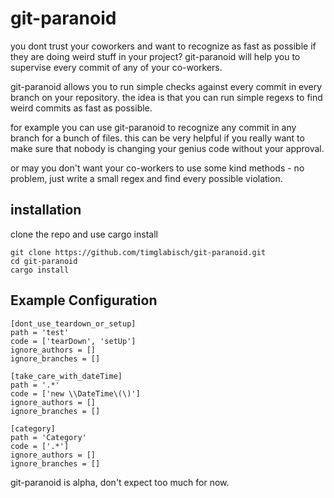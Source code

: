 # git-paranoid

you dont trust your coworkers and want to recognize as fast as possible if they are doing weird stuff in your project?
git-paranoid will help you to supervise every commit of any of your co-workers.

git-paranoid allows you to run simple checks against every commit in every branch on your repository.
the idea is that you can run simple regexs to find weird commits as fast as possible.

for example you can use git-paranoid to recognize any commit in any branch for a bunch of files.
this can be very helpful if you really want to make sure that nobody is changing your genius code without your approval.

or may you don't want your co-workers to use some kind methods - no problem, just write a small regex and find every possible violation.

## installation

clone the repo and use cargo install

```
git clone https://github.com/timglabisch/git-paranoid.git
cd git-paranoid
cargo install
```

## Example Configuration

```
[dont_use_teardown_or_setup]
path = 'test'
code = ['tearDown', 'setUp']
ignore_authors = []
ignore_branches = []

[take_care_with_dateTime]
path = '.*'
code = ['new \\DateTime\(\)']
ignore_authors = []
ignore_branches = []

[category]
path = 'Category'
code = ['.*']
ignore_authors = []
ignore_branches = []
```

git-paranoid is alpha, don't expect too much for now.
